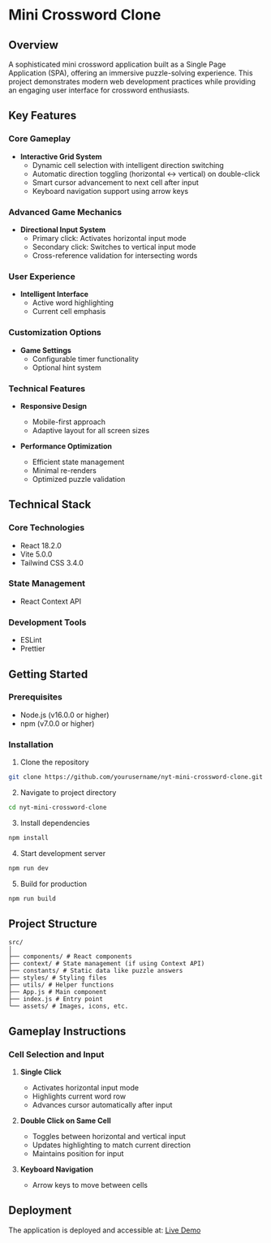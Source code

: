 # Mini Crossword Clone

## Overview

A sophisticated mini crossword application built as a Single Page Application (SPA), offering an immersive puzzle-solving experience. This project demonstrates modern web development practices while providing an engaging user interface for crossword enthusiasts.

## Key Features

### Core Gameplay

- **Interactive Grid System**
  - Dynamic cell selection with intelligent direction switching
  - Automatic direction toggling (horizontal ↔ vertical) on double-click
  - Smart cursor advancement to next cell after input
  - Keyboard navigation support using arrow keys

### Advanced Game Mechanics

- **Directional Input System**
  - Primary click: Activates horizontal input mode
  - Secondary click: Switches to vertical input mode
  - Cross-reference validation for intersecting words

### User Experience

- **Intelligent Interface**
  - Active word highlighting
  - Current cell emphasis

### Customization Options

- **Game Settings**
  - Configurable timer functionality
  - Optional hint system

### Technical Features

- **Responsive Design**

  - Mobile-first approach
  - Adaptive layout for all screen sizes

- **Performance Optimization**
  - Efficient state management
  - Minimal re-renders
  - Optimized puzzle validation

## Technical Stack

### Core Technologies

- React 18.2.0
- Vite 5.0.0
- Tailwind CSS 3.4.0

### State Management

- React Context API

### Development Tools

- ESLint
- Prettier

## Getting Started

### Prerequisites

- Node.js (v16.0.0 or higher)
- npm (v7.0.0 or higher)

### Installation

1. Clone the repository

```bash
git clone https://github.com/yourusername/nyt-mini-crossword-clone.git
```

2. Navigate to project directory

```bash
cd nyt-mini-crossword-clone
```

3. Install dependencies

```bash
npm install
```

4. Start development server

```bash
npm run dev
```

5. Build for production

```bash
npm run build
```

## Project Structure

```
src/
│
├── components/ # React components
├── context/ # State management (if using Context API)
├── constants/ # Static data like puzzle answers
├── styles/ # Styling files
├── utils/ # Helper functions
├── App.js # Main component
├── index.js # Entry point
└── assets/ # Images, icons, etc.
```

## Gameplay Instructions

### Cell Selection and Input

1. **Single Click**

   - Activates horizontal input mode
   - Highlights current word row
   - Advances cursor automatically after input

2. **Double Click on Same Cell**

   - Toggles between horizontal and vertical input
   - Updates highlighting to match current direction
   - Maintains position for input

3. **Keyboard Navigation**
   - Arrow keys to move between cells

## Deployment

The application is deployed and accessible at:
[Live Demo](https://mini-crossword-jade.vercel.app/)
